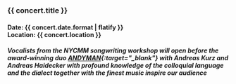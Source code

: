 ### {{ concert.title }}
#### Date: {{ concert.date.format | flatify }}<br>Location: {{ concert.location }}

##### Vocalists from the NYCMM songwriting workshop will open before the award-winning duo [ANDYMAN](http://www.andyman.wien/){:target="_blank"} with **Andreas Kurz** and **Andreas Haidecker** with profound knowledge of the colloquial language and the dialect together with the finest music inspire our audience